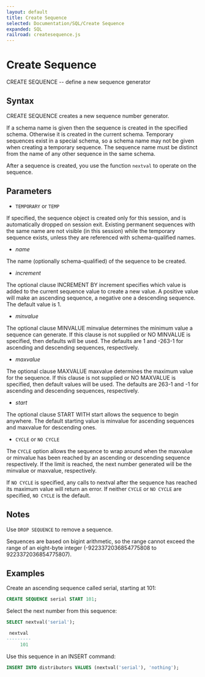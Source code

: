 ```yaml
---
layout: default
title: Create Sequence
selected: Documentation/SQL/Create Sequence
expanded: SQL
railroad: createsequence.js
---
```

# Create Sequence
CREATE SEQUENCE -- define a new sequence generator
## Syntax
<div id="rrdiagram"></div>

CREATE SEQUENCE creates a new sequence number generator.

If a schema name is given then the sequence is created in the specified schema. Otherwise it is created in the current schema. Temporary sequences exist in a special schema, so a schema name may not be given when creating a temporary sequence. The sequence name must be distinct from the name of any other sequence in the same schema.

After a sequence is created, you use the function `nextval` to operate on the sequence.

## Parameters

* `TEMPORARY` or `TEMP`

If specified, the sequence object is created only for this session, and is automatically dropped on session exit. Existing permanent sequences with the same name are not visible (in this session) while the temporary sequence exists, unless they are referenced with schema-qualified names.

* *name*

The name (optionally schema-qualified) of the sequence to be created.

* *increment*

The optional clause INCREMENT BY increment specifies which value is added to the current sequence value to create a new value. A positive value will make an ascending sequence, a negative one a descending sequence. The default value is 1.

* *minvalue*

The optional clause MINVALUE minvalue determines the minimum value a sequence can generate. If this clause is not supplied or NO MINVALUE is specified, then defaults will be used. The defaults are 1 and -263-1 for ascending and descending sequences, respectively.

* *maxvalue*

The optional clause MAXVALUE maxvalue determines the maximum value for the sequence. If this clause is not supplied or NO MAXVALUE is specified, then default values will be used. The defaults are 263-1 and -1 for ascending and descending sequences, respectively.

* *start*

The optional clause START WITH start allows the sequence to begin anywhere. The default starting value is minvalue for ascending sequences and maxvalue for descending ones.


* `CYCLE` or `NO CYCLE`

The `CYCLE` option allows the sequence to wrap around when the maxvalue or minvalue has been reached by an ascending or descending sequence respectively. If the limit is reached, the next number generated will be the minvalue or maxvalue, respectively.

If `NO CYCLE` is specified, any calls to nextval after the sequence has reached its maximum value will return an error. If neither `CYCLE` or `NO CYCLE` are specified, `NO CYCLE` is the default.

## Notes
Use `DROP SEQUENCE` to remove a sequence.

Sequences are based on bigint arithmetic, so the range cannot exceed the range of an eight-byte integer (-9223372036854775808 to 9223372036854775807).

## Examples
Create an ascending sequence called serial, starting at 101:

```sql
CREATE SEQUENCE serial START 101;
```

Select the next number from this sequence:
```sql
SELECT nextval('serial');

 nextval
---------
     101
```

Use this sequence in an INSERT command:

```sql
INSERT INTO distributors VALUES (nextval('serial'), 'nothing');
```

<!-- Update the sequence value after a COPY FROM:

```sql
BEGIN;
COPY distributors FROM 'input_file';
SELECT setval('serial', max(id)) FROM distributors;
END;
``` -->
